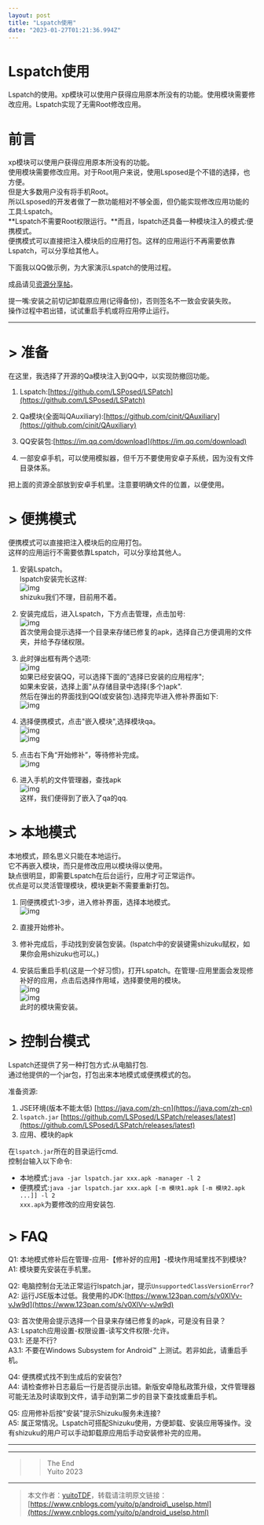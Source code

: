 ```yaml
---
layout: post
title: "Lspatch使用"
date: "2023-01-27T01:21:36.994Z"
---
```

Lspatch使用
=========

Lspatch的使用。xp模块可以使用户获得应用原本所没有的功能。使用模块需要修改应用。Lspatch实现了无需Root修改应用。

前言
==

xp模块可以使用户获得应用原本所没有的功能。  
使用模块需要修改应用。对于Root用户来说，使用Lsposed是个不错的选择，也方便。  
但是大多数用户没有将手机Root。  
所以Lsposed的开发者做了一款功能相对不够全面，但仍能实现修改应用功能的工具:Lspatch。  
**Lspatch不需要Root权限运行。**而且，lspatch还具备一种模块注入的模式:便携模式。  
便携模式可以直接把注入模块后的应用打包。这样的应用运行不再需要依靠Lspatch，可以分享给其他人。

下面我以QQ做示例，为大家演示Lspatch的使用过程。

成品请见[资源分享帖](https://yuito.cnblogs.com/p/share.html)。

提一嘴:安装之前切记卸载原应用(记得备份)，否则签名不一致会安装失败。  
操作过程中若出错，试试重启手机或将应用停止运行。

* * *

\> 准备
=====

在这里，我选择了开源的Qa模块注入到QQ中，以实现防撤回功能。

1.  Lspatch:[https://github.com/LSPosed/LSPatch](https://github.com/LSPosed/LSPatch)
    
2.  Qa模块(全面叫QAuxiliary):[https://github.com/cinit/QAuxiliary](https://github.com/cinit/QAuxiliary)
    
3.  QQ安装包:[https://im.qq.com/download](https://im.qq.com/download)
    
4.  一部安卓手机，可以使用模拟器，但千万不要使用安卓子系统，因为没有文件目录体系。
    

把上面的资源全部放到安卓手机里。注意要明确文件的位置，以便使用。

\> 便携模式
=======

便携模式可以直接把注入模块后的应用打包。  
这样的应用运行不需要依靠Lspatch，可以分享给其他人。

1.  安装Lspatch。  
    lspatch安装完长这样:  
    ![img](https://img2023.cnblogs.com/blog/3044840/202301/3044840-20230123104020192-976092438.png)  
    shizuku我们不理，目前用不着。
    
2.  安装完成后，进入Lspatch，下方点击管理，点击加号:  
    ![img](https://img2023.cnblogs.com/blog/3044840/202301/3044840-20230123104316291-106658595.png)  
    首次使用会提示选择一个目录来存储已修复的apk，选择自己方便调用的文件夹，并给予存储权限。
    
3.  此时弹出框有两个选项:  
    ![img](https://img2023.cnblogs.com/blog/3044840/202301/3044840-20230123110052476-42252646.png)  
    如果已经安装QQ，可以选择下面的"选择已安装的应用程序";  
    如果未安装，选择上面"从存储目录中选择(多个)apk".  
    然后在弹出的界面找到QQ(或安装包).选择完毕进入修补界面如下:  
    ![img](https://img2023.cnblogs.com/blog/3044840/202301/3044840-20230123110152987-1086773061.png)
    
4.  选择便携模式，点击"嵌入模块",选择模块qa。  
    ![img](https://img2023.cnblogs.com/blog/3044840/202301/3044840-20230123110526966-1947196900.png)  
    ![img](https://img2023.cnblogs.com/blog/3044840/202301/3044840-20230123110403942-1429620359.png)
    
5.  点击右下角“开始修补”，等待修补完成。  
    ![img](https://img2023.cnblogs.com/blog/3044840/202301/3044840-20230123110556745-1167412557.png)
    
6.  进入手机的文件管理器，查找apk  
    ![img](https://img2023.cnblogs.com/blog/3044840/202301/3044840-20230123110829420-807054232.png)  
    这样，我们便得到了嵌入了qa的qq.
    

\> 本地模式
=======

本地模式，顾名思义只能在本地运行。  
它不再嵌入模块，而只是修改应用以模块得以使用。  
缺点很明显，即需要Lspatch在后台运行，应用才可正常运作。  
优点是可以灵活管理模块，模块更新不需要重新打包。

1.  同便携模式1-3步，进入修补界面，选择本地模式。  
    ![img](https://img2023.cnblogs.com/blog/3044840/202301/3044840-20230123110152987-1086773061.png)
    
2.  直接开始修补。
    
3.  修补完成后，手动找到安装包安装。(lspatch中的安装键需shizuku赋权，如果你会用shizuku也可以。)
    
4.  安装后重启手机(这是一个好习惯)，打开Lspatch。在管理-应用里面会发现修补好的应用，点击后选择作用域，选择要使用的模块。  
    ![img](https://img2023.cnblogs.com/blog/3044840/202301/3044840-20230126200854121-1621665622.png)  
    ![img](https://img2023.cnblogs.com/blog/3044840/202301/3044840-20230126200910608-888981367.png)  
    此时的模块需安装。
    

\> 控制台模式
========

Lspatch还提供了另一种打包方式:从电脑打包.  
通过他提供的一个jar包，打包出来本地模式或便携模式的包。

准备资源:

1.  JSE环境(版本不能太低) [https://java.com/zh-cn](https://java.com/zh-cn)
2.  `lspatch.jar` [https://github.com/LSPosed/LSPatch/releases/latest](https://github.com/LSPosed/LSPatch/releases/latest)
3.  应用、模块的apk

在`lspatch.jar`所在的目录运行cmd.  
控制台输入以下命令:

*   本地模式:`java -jar lspatch.jar xxx.apk -manager -l 2`
*   便携模式:`java -jar lspatch.jar xxx.apk [-m 模块1.apk [-m 模块2.apk ...]] -l 2`  
    `xxx.apk`为要修改的应用安装包.

\> FAQ
======

Q1: 本地模式修补后在管理-应用-【修补好的应用】-模块作用域里找不到模块?  
A1: 模块要先安装在手机里。

Q2: 电脑控制台无法正常运行lspatch.jar，提示`UnsupportedClassVersionError`?  
A2: 运行JSE版本过低。我使用的JDK:[https://www.123pan.com/s/v0XlVv-vJw9d](https://www.123pan.com/s/v0XlVv-vJw9d)

Q3: 首次使用会提示选择一个目录来存储已修复的apk，可是没有目录？  
A3: Lspatch应用设置-权限设置-读写文件权限-允许。  
Q3.1: 还是不行?  
A3.1: 不要在Windows Subsystem for Android™ 上测试。若非如此，请重启手机。

Q4: 便携模式找不到生成后的安装包?  
A4: 请检查修补日志最后一行是否提示出错。新版安卓隐私政策升级，文件管理器可能无法及时读取到文件，请手动到第二步的目录下查找或重启手机。

Q5: 应用修补后按"安装"提示Shizuku服务未连接?  
A5: 属正常情况。Lspatch可搭配Shizuku使用，方便卸载、安装应用等操作。没有shizuku的用户可以手动卸载原应用后手动安装修补完的应用。

* * *

* * *

> > The End  
> > Yuito 2023

* * *

> 本文作者：[yuitoTDF](https://www.cnblogs.com/yuito/)，转载请注明原文链接：[https://www.cnblogs.com/yuito/p/android\_uselsp.html](https://www.cnblogs.com/yuito/p/android_uselsp.html)